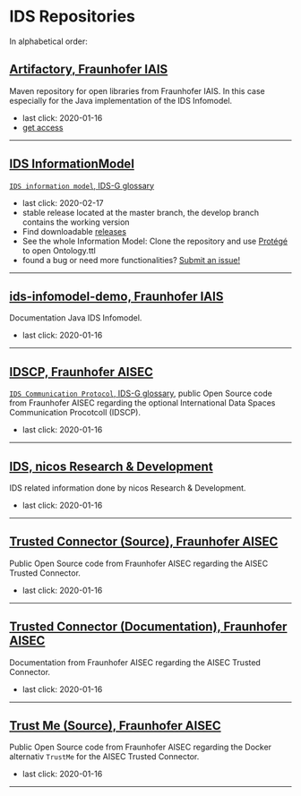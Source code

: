 # IDS Repositories


In alphabetical order:

## [Artifactory, Fraunhofer IAIS](http://maven.iais.fraunhofer.de/artifactory/webapp/#/home)
Maven repository for open libraries from Fraunhofer IAIS. In this case
 especially for the Java implementation of the IDS Infomodel.
- last click: 2020-01-16
- [get access](mailto:contact@ids.iais.fraunhofer.de)
---

## [IDS InformationModel](https://github.com/IndustrialDataSpace/InformationModel/)
[`IDS information model`, IDS-G glossary](../glossary/README.md#information-model)
- last click: 2020-02-17
- stable release located at the master branch, the develop branch contains the working version
- Find downloadable [releases](https://github.com/IndustrialDataSpace/InformationModel/releases)
- See the whole Information Model: Clone the repository and use [Protégé](https://protege.stanford.edu/) to open Ontology.ttl
- found a bug or need more functionalities? [Submit an issue!](https://github.com/IndustrialDataSpace/InformationModel/issues)
---

## [ids-infomodel-demo, Fraunhofer IAIS](https://jira.iais.fraunhofer.de/stash/projects/ICTSL/repos/ids-infomodel-demo/browse)
Documentation Java IDS Infomodel.
- last click: 2020-01-16
---

## [IDSCP, Fraunhofer AISEC](https://github.com/industrial-data-space/trusted-connector/tree/develop/ids-comm)
[`IDS Communication Protocol`, IDS-G glossary](../glossary/README.md#idscp), public Open Source code from Fraunhofer AISEC regarding the optional
 International Data Spaces Communication Procotcoll (IDSCP).
- last click: 2020-01-16
---

## [IDS, nicos Research & Development](https://github.com/nicosResearchAndDevelopment/nrd-ids)
IDS related information done by nicos Research & Development.
- last click: 2020-01-16
---

## [Trusted Connector (Source), Fraunhofer AISEC](https://github.com/Industrial-Data-Space)
Public Open Source code from Fraunhofer AISEC regarding the
 AISEC Trusted Connector.
- last click: 2020-01-16
---

## [Trusted Connector (Documentation), Fraunhofer AISEC](https://industrial-data-space.github.io/trusted-connector-documentation/)
Documentation from Fraunhofer AISEC regarding the AISEC Trusted
 Connector.
- last click: 2020-01-16
---

## [Trust Me (Source), Fraunhofer AISEC](https://github.com/trustm3)
Public Open Source code from Fraunhofer AISEC regarding the Docker
 alternativ `TrustMe` for the AISEC Trusted Connector.
- last click: 2020-01-16
---
